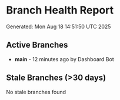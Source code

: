 # Branch Health Report
Generated: Mon Aug 18 14:51:50 UTC 2025

## Active Branches
- **main** - 12 minutes ago by Dashboard Bot

## Stale Branches (>30 days)
No stale branches found
